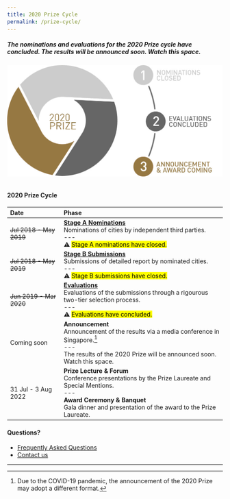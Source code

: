 ```yaml
---
title: 2020 Prize Cycle
permalink: /prize-cycle/
---
```


##### The nominations and evaluations for the 2020 Prize cycle have concluded. The results will be announced soon. Watch this space.

###### ![2020 Prize cycle](/images/prize-cycle.jpg)

#### **2020 Prize Cycle**

| Date | Phase |
| :--- | :--- |
| <s>Jul 2018 - May 2019</s> | **[Stage A Nominations](/stage-a/)** <br> Nominations of cities by independent third parties. <br> --- <br> ⚠️ <mark>Stage A nominations have closed.</mark> |
| <s>Jul 2018 - May 2019</s> | **[Stage B Submissions](/stage-b/)** <br> Submissions of detailed report by nominated cities. <br> --- <br> ⚠️ <mark>Stage B submissions have closed.</mark> |
| <s>Jun 2019 - Mar 2020</s> | **[Evaluations](/evaluations/)** <br> Evaluations of the submissions through a rigourous two-tier selection process. <br> --- <br> ⚠️ <mark>Evaluations have concluded.</mark> |
| Coming soon | **Announcement** <br> Announcement of the results via a media conference in Singapore.[^1] <br> --- <br> The results of the 2020 Prize will be announced soon. Watch this space. |
| 31 Jul - 3 Aug 2022 | **Prize Lecture & Forum** <br> Conference presentations by the Prize Laureate and Special Mentions. <br> --- <br> **Award Ceremony & Banquet** <br> Gala dinner and presentation of the award to the Prize Laureate. |

#### **Questions?**

- [Frequently Asked Questions](/faq/)
- [Contact us](/feedback/)

---

[^1]: Due to the COVID-19 pandemic, the announcement of the 2020 Prize may adopt a different format.
